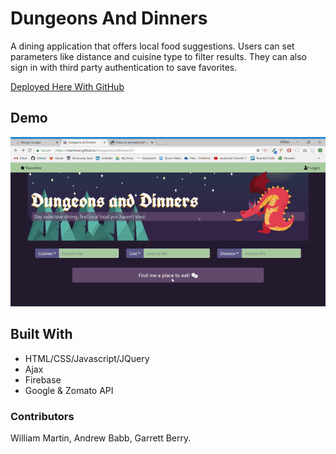 # Dungeons And Dinners
A dining application that offers local food suggestions. Users can set parameters like distance and cuisine type to filter results. They can also sign in with third party authentication to save favorites.

[Deployed Here With GitHub](https://martinwn.github.io/DungeonsAndDinners/)

## Demo
![](./assets/images/DungeonsAndDinners.gif)

## Built With
* HTML/CSS/Javascript/JQuery
* Ajax
* Firebase
* Google & Zomato API

### Contributors
William Martin, Andrew Babb, Garrett Berry.
